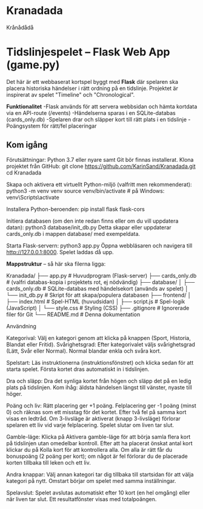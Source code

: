 # Kranadada
Krånådådå

# Tidslinjespelet – Flask Web App (game.py)

Det här är ett webbaserat kortspel byggt med **Flask** där spelaren ska placera historiska händelser i rätt ordning på en tidslinje. Projektet är inspirerat av spelet "Timeline" och "Chronological".

**Funktionalitet**
-Flask används för att servera webbsidan och hämta kortdata via en API-route (/events)
-Händelserna sparas i en SQLite-databas (cards_only.db)
-Spelaren drar och släpper kort till rätt plats i en tidslinje
-Poängsystem för rätt/fel placeringar

## Kom igång

Förutsättningar: Python 3.7 eller nyare samt Git bör finnas installerat.
Klona projektet från GitHub:
git clone https://github.com/KarinSand/Kranadada.git
cd Kranadada

Skapa och aktivera ett virtuellt Python-miljö (valfritt men rekommenderat):
python3 -m venv venv
source venv/bin/activate   # på Windows: venv\Scripts\activate

Installera Python-beroenden:
pip install flask flask-cors

Initiera databasen (om den inte redan finns eller om du vill uppdatera datan):
python3 database/init_db.py
Detta skapar eller uppdaterar cards_only.db i mappen database/ med exempeldata.

Starta Flask-servern:
python3 app.py
Öppna webbläsaren och navigera till http://127.0.0.1:8000. Spelet laddas då upp.


**Mappstruktur** – så här ska filerna ligga:

Kranadada/
├── app.py               # Huvudprogram (Flask-server)
├── cards_only.db        # (valfri databas-kopia i projektets rot, ej nödvändig)
├── database/
│   ├── cards_only.db    # SQLite-databas med händelsekort (används av spelet)
│   └── init_db.py       # Skript för att skapa/populera databasen
├── frontend/
│   ├── index.html       # Spel-HTML (huvudsidan)
│   ├── script.js        # Spel-logik (JavaScript)
│   └── style.css        # Styling (CSS)
├── .gitignore           # Ignorerade filer för Git
└── README.md            # Denna dokumentation

Användning

Kategorival: Välj en kategori genom att klicka på knappen (Sport, Historia, Blandat eller Fritid).
Svårighetsgrad: Efter kategorivalet väljs svårighetsgrad (Lätt, Svår eller Normal). Normal blandar enkla och svåra kort.

Spelstart: Läs instruktionerna (instruktionsfönstret) och klicka sedan för att starta spelet. Första kortet dras automatiskt in i tidslinjen.

Dra och släpp: Dra det synliga kortet från högen och släpp det på en ledig plats på tidslinjen. Kom ihåg: äldsta händelsen längst till vänster, nyaste till höger.

Poäng och liv: Rätt placering ger +1 poäng. Felplacering ger -1 poäng (minst 0) och räknas som ett misstag för det kortet. Efter två fel på samma kort visas en ledtråd. Om 3-livsläge är aktiverat (knapp 3-livsläge) förlorar spelaren ett liv vid varje felplacering. Spelet slutar om liven tar slut.

Gamble-läge: Klicka på Aktivera gamble-läge för att börja samla flera kort på tidslinjen utan omedelbar kontroll. Efter att ha placerat önskat antal kort klickar du på Kolla kort för att kontrollera alla. Om alla är rätt får du bonuspoäng (2 poäng per kort); om något är fel förlorar du de placerade korten tillbaka till leken och ett liv.

Andra knappar: Välj annan kategori tar dig tillbaka till startsidan för att välja kategori på nytt. Omstart börjar om spelet med samma inställningar.

Spelavslut: Spelet avslutas automatiskt efter 10 kort (en hel omgång) eller när liven tar slut. Ett resultatfönster visas med totalpoängen.